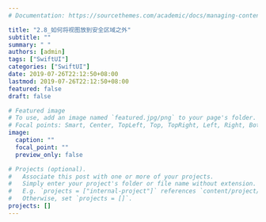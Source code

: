```yaml
---
# Documentation: https://sourcethemes.com/academic/docs/managing-content/

title: "2.8_如何将视图放到安全区域之外"
subtitle: ""
summary: " "
authors: [admin]
tags: ["SwiftUI"]
categories: ["SwiftUI"]
date: 2019-07-26T22:12:50+08:00
lastmod: 2019-07-26T22:12:50+08:00
featured: false
draft: false

# Featured image
# To use, add an image named `featured.jpg/png` to your page's folder.
# Focal points: Smart, Center, TopLeft, Top, TopRight, Left, Right, BottomLeft, Bottom, BottomRight.
image:
  caption: ""
  focal_point: ""
  preview_only: false

# Projects (optional).
#   Associate this post with one or more of your projects.
#   Simply enter your project's folder or file name without extension.
#   E.g. `projects = ["internal-project"]` references `content/project/deep-learning/index.md`.
#   Otherwise, set `projects = []`.
projects: []
---
```


<!-- more -->